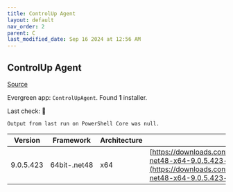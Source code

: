 ```yaml
---
title: ControlUp Agent
layout: default
nav_order: 2
parent: C
last_modified_date: Sep 16 2024 at 12:56 AM
---
```


## ControlUp Agent

[Source](https://www.controlup.com/products/controlup/agent/)

Evergreen app: `ControlUpAgent`. Found **1** installer.

Last check: 🔴
```
Output from last run on PowerShell Core was null.
```

| Version   | Framework    | Architecture | URI                                                                                                                                                                                            |
| --------- | ------------ | ------------ | ---------------------------------------------------------------------------------------------------------------------------------------------------------------------------------------------- |
| 9.0.5.423 | 64bit-.net48 | x64          | [https://downloads.controlup.com/agent/9.0.5.423/ControlUpAgent-net48-x64-9.0.5.423-signed.msi](https://downloads.controlup.com/agent/9.0.5.423/ControlUpAgent-net48-x64-9.0.5.423-signed.msi) |
